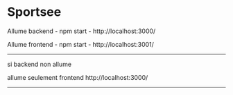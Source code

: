 # Sportsee

Allume backend - npm start  - http://localhost:3000/

Allume frontend - npm start - http://localhost:3001/

-----------------------------------------------------
 
si backend non allume 

allume seulement frontend http://localhost:3000/

-----------------------------------------------------
